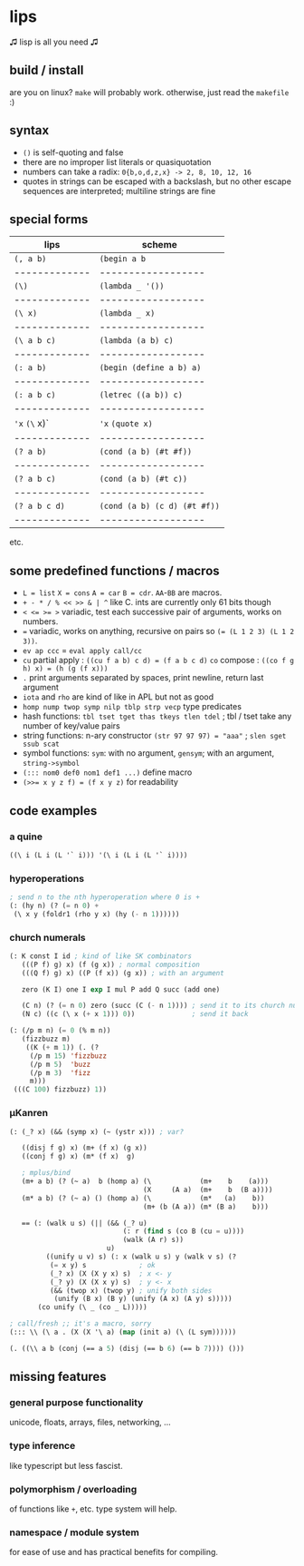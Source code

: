 # lips
♫ lisp is all you need ♫

## build / install
are you on linux? `make` will probably work. otherwise, just
read the `makefile` :)

## syntax
- `()` is self-quoting and false
- there are no improper list literals or quasiquotation
- numbers can take a radix: `0{b,o,d,z,x} -> 2, 8, 10, 12, 16`
- quotes in strings can be escaped with a backslash, but no other
  escape sequences are interpreted; multiline strings are fine

## special forms
|  lips       | scheme           |
|-------------|------------------|
|`(, a b)`    |`(begin a b`      |
|-------------|------------------|
|`(\)`        |`(lambda _ '())`  |
|-------------|------------------|
|`(\ x)`      |`(lambda _ x)`    |
|-------------|------------------|
|`(\ a b c)`  |`(lambda (a b) c)`|
|-------------|------------------|
|`(: a b)`    |`(begin (define a b) a)`|
|-------------|------------------|
|`(: a b c)`  |`(letrec ((a b)) c)`|
|-------------|------------------|
|`'x` `(\` x)`|`'x` `(quote x)`  |
|-------------|------------------|
|`(? a b)`    |`(cond (a b) (#t #f))`|
|-------------|------------------|
|`(? a b c)`  |`(cond (a b) (#t c))`|
|-------------|------------------|
|`(? a b c d)`|`(cond (a b) (c d) (#t #f))`|
|-------------|------------------|

etc.

## some predefined functions / macros

- `L = list` `X = cons` `A = car` `B = cdr`.  `AA`-`BB` are macros.
- `+ - * / % << >> & | ^` like C. ints are currently only 61 bits though
- `< <= >= >` variadic, test each successive pair of arguments, works on numbers.
- `=` variadic, works on anything, recursive on pairs so `(= (L 1 2 3) (L 1 2 3))`.
- `ev ap ccc` = `eval apply call/cc`
- `cu` partial apply : `((cu f a b) c d) = (f a b c d)` `co` compose : `((co f g h) x) = (h (g (f x)))`
- `.` print arguments separated by spaces, print newline, return last argument
- `iota` and `rho` are kind of like in APL but not as good
- `homp nump twop symp nilp tblp strp vecp` type predicates
- hash functions: `tbl tset tget thas tkeys tlen tdel` ; tbl / tset take any number of key/value pairs
- string functions: n-ary constructor `(str 97 97 97) = "aaa"` ; `slen sget ssub scat`
- symbol functions: `sym`: with no argument, `gensym`; with an argument, `string->symbol`
- `(::: nom0 def0 nom1 def1 ...)` define macro
- `(>>= x y z f) = (f x y z)` for readability

## code examples

### a quine
```lisp
((\ i (L i (L '` i))) '(\ i (L i (L '` i))))
```

### hyperoperations
```lisp
; send n to the nth hyperoperation where 0 is +
(: (hy n) (? (= n 0) +
 (\ x y (foldr1 (rho y x) (hy (- n 1))))))
```

### church numerals
```lisp
(: K const I id ; kind of like SK combinators
   (((P f) g) x) (f (g x)) ; normal composition
   (((Q f) g) x) ((P (f x)) (g x)) ; with an argument

   zero (K I) one I exp I mul P add Q succ (add one)

   (C n) (? (= n 0) zero (succ (C (- n 1)))) ; send it to its church numeral
   (N c) ((c (\ x (+ x 1))) 0))              ; send it back

(: (/p m n) (= 0 (% m n))
   (fizzbuzz m)
    ((K (+ m 1)) (. (?
     (/p m 15) 'fizzbuzz
     (/p m 5)  'buzz
     (/p m 3)  'fizz
     m)))
 (((C 100) fizzbuzz) 1))
```

### μKanren
```lisp
(: (_? x) (&& (symp x) (~ (ystr x))) ; var?

   ((disj f g) x) (m+ (f x) (g x))
   ((conj f g) x) (m* (f x)  g)

   ; mplus/bind
   (m+ a b) (? (~ a)  b (homp a) (\            (m+    b    (a)))
                                 (X     (A a)  (m+    b  (B a))))
   (m* a b) (? (~ a) () (homp a) (\            (m*   (a)    b))
                                 (m+ (b (A a)) (m* (B a)    b)))

   == (: (walk u s) (|| (&& (_? u)
                            (: r (find s (co B (cu = u))))
                            (walk (A r) s))
                        u)
         ((unify u v) s) (: x (walk u s) y (walk v s) (?
          (= x y) s             ; ok
          (_? x) (X (X y x) s)  ; x <- y
          (_? y) (X (X x y) s)  ; y <- x
          (&& (twop x) (twop y) ; unify both sides
           (unify (B x) (B y) (unify (A x) (A y) s)))))
       (co unify (\ _ (co _ L)))))

; call/fresh ;; it's a macro, sorry
(::: \\ (\ a . (X (X '\ a) (map (init a) (\ (L sym))))))

(. ((\\ a b (conj (== a 5) (disj (== b 6) (== b 7)))) ()))
```

## missing features
### general purpose functionality
unicode, floats, arrays, files, networking, ...

### type inference
like typescript but less fascist.

### polymorphism / overloading
of functions like `+`, etc. type system will help.

### namespace / module system
for ease of use and has practical benefits for compiling.
